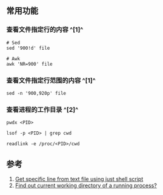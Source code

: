﻿## 常用功能

### 查看文件指定行的内容 ^[1]^

```shell
# Sed
sed '900!d' file

# Awk
awk 'NR=900' file
```



### 查看文件指定行范围的内容 ^[1]^

```shell
sed -n '900,920p' file
```



### 查看进程的工作目录 ^[2]^

```shell
pwdx <PID>

lsof -p <PID> | grep cwd

readlink -e /proc/<PID>/cwd
```






## 参考
1. [Get specific line from text file using just shell script](https://stackoverflow.com/questions/19327556/get-specific-line-from-text-file-using-just-shell-script)
2. [Find out current working directory of a running process?](https://unix.stackexchange.com/questions/94357/find-out-current-working-directory-of-a-running-process)